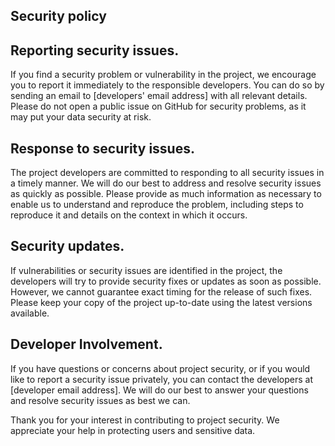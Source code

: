 ## Security policy

## Reporting security issues.

If you find a security problem or vulnerability in the project, we encourage you to report it immediately to the responsible developers. You can do so by sending an email to [developers' email address] with all relevant details. Please do not open a public issue on GitHub for security problems, as it may put your data security at risk.

## Response to security issues.

The project developers are committed to responding to all security issues in a timely manner. We will do our best to address and resolve security issues as quickly as possible. Please provide as much information as necessary to enable us to understand and reproduce the problem, including steps to reproduce it and details on the context in which it occurs.

## Security updates.

If vulnerabilities or security issues are identified in the project, the developers will try to provide security fixes or updates as soon as possible. However, we cannot guarantee exact timing for the release of such fixes. Please keep your copy of the project up-to-date using the latest versions available.

## Developer Involvement.

If you have questions or concerns about project security, or if you would like to report a security issue privately, you can contact the developers at [developer email address]. We will do our best to answer your questions and resolve security issues as best we can.

Thank you for your interest in contributing to project security. We appreciate your help in protecting users and sensitive data.
